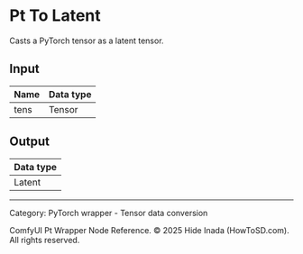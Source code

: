 # Pt To Latent
Casts a PyTorch tensor as a latent tensor.

## Input
| Name | Data type |
|---|---|
| tens | Tensor |

## Output
| Data type |
|---|
| Latent |

<HR>
Category: PyTorch wrapper - Tensor data conversion

ComfyUI Pt Wrapper Node Reference. © 2025 Hide Inada (HowToSD.com). All rights reserved.
